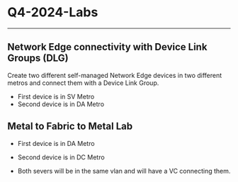 # Q4-2024-Labs
---
<h2>Network Edge connectivity with Device Link Groups (DLG)</h2>

Create two different self-managed Network Edge devices in two different metros and connect them with a Device Link Group.
- First device is in SV Metro
- Second device is in DA Metro

<h2>Metal to Fabric to Metal Lab</h2>

- First device is in DA Metro
- Second device is in DC Metro

- Both severs will be in the same vlan and will have a VC connecting them.
